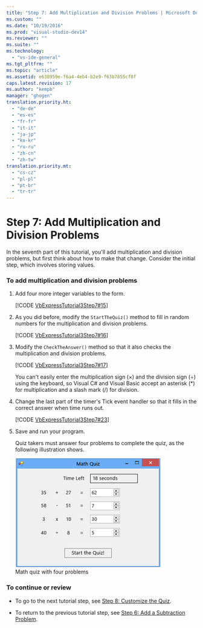 ```yaml
---
title: "Step 7: Add Multiplication and Division Problems | Microsoft Docs"
ms.custom: ""
ms.date: "10/19/2016"
ms.prod: "visual-studio-dev14"
ms.reviewer: ""
ms.suite: ""
ms.technology: 
  - "vs-ide-general"
ms.tgt_pltfrm: ""
ms.topic: "article"
ms.assetid: e638959e-f6a4-4eb4-b2e9-f63b7855cf8f
caps.latest.revision: 17
ms.author: "kempb"
manager: "ghogen"
translation.priority.ht: 
  - "de-de"
  - "es-es"
  - "fr-fr"
  - "it-it"
  - "ja-jp"
  - "ko-kr"
  - "ru-ru"
  - "zh-cn"
  - "zh-tw"
translation.priority.mt: 
  - "cs-cz"
  - "pl-pl"
  - "pt-br"
  - "tr-tr"
---
```

# Step 7: Add Multiplication and Division Problems
In the seventh part of this tutorial, you'll add multiplication and division problems, but first think about how to make that change. Consider the initial step, which involves storing values.  
  
### To add multiplication and division problems  
  
1.  Add four more integer variables to the form.  
  
     [!CODE [VbExpressTutorial3Step7#15](../CodeSnippet/VS_Snippets_VBCSharp/vbexpresstutorial3step7#15)]  
  
2.  As you did before, modify the `StartTheQuiz()` method to fill in random numbers for the multiplication and division problems.  
  
     [!CODE [VbExpressTutorial3Step7#16](../CodeSnippet/VS_Snippets_VBCSharp/vbexpresstutorial3step7#16)]  
  
3.  Modify the `CheckTheAnswer()` method so that it also checks the multiplication and division problems.  
  
     [!CODE [VbExpressTutorial3Step7#17](../CodeSnippet/VS_Snippets_VBCSharp/vbexpresstutorial3step7#17)]  
  
     You can't easily enter the multiplication sign (×) and the division sign (÷) using the keyboard, so Visual C# and Visual Basic accept an asterisk (*) for multiplication and a slash mark (/) for division.  
  
4.  Change the last part of the timer's Tick event handler so that it fills in the correct answer when time runs out.  
  
     [!CODE [VbExpressTutorial3Step7#23](../CodeSnippet/VS_Snippets_VBCSharp/vbexpresstutorial3step7#23)]  
  
5.  Save and run your program.  
  
     Quiz takers must answer four problems to complete the quiz, as the following illustration shows.  
  
     ![Math quiz with four problems](../ide/media/express_finishedquiz.png "Express_FinishedQuiz")  
Math quiz with four problems  
  
### To continue or review  
  
-   To go to the next tutorial step, see [Step 8: Customize the Quiz](../ide/step-8--customize-the-quiz.md).  
  
-   To return to the previous tutorial step, see [Step 6: Add a Subtraction Problem](../ide/step-6--add-a-subtraction-problem.md).
